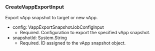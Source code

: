 ### CreateVappExportInput
Export vApp snapshot to target or new vApp.

- config: VappExportSnapshotJobConfigInput
  - Required. Configuration to export the specified vApp snapshot.
- snapshotId: System.String
  - Required. ID assigned to the vApp snapshot object.

